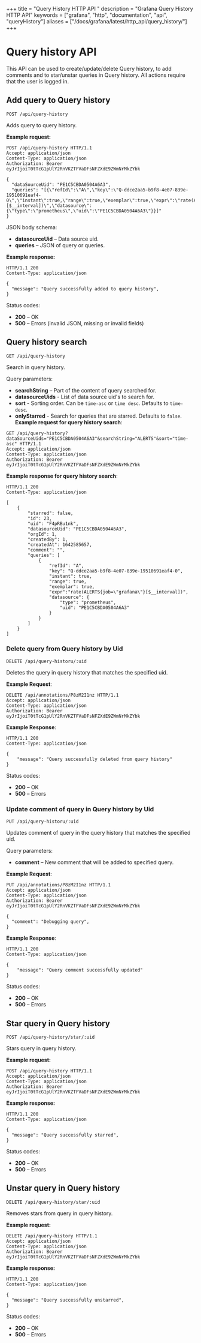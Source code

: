 +++
title = "Query History HTTP API "
description = "Grafana Query History HTTP API"
keywords = ["grafana", "http", "documentation", "api", "queryHistory"]
aliases = ["/docs/grafana/latest/http_api/query_history/"]
+++

# Query history API

This API can be used to create/update/delete Query history, to add comments and to star/unstar queries in Query history. All actions require that the user is logged in.

## Add query to Query history

`POST /api/query-history`

Adds query to query history.

**Example request:**

```http
POST /api/query-history HTTP/1.1
Accept: application/json
Content-Type: application/json
Authorization: Bearer eyJrIjoiT0tTcG1pUlY2RnVKZTFVaDFsNFZXdE9ZWmNrMkZYbk

{
  "dataSourceUid": "PE1C5CBDA0504A6A3",
  "queries": "[{\"refId\":\"A\",\"key\":\"Q-ddce2aa5-b9f8-4e07-839e-19510691eaf4-0\",\"instant\":true,\"range\":true,\"exemplar\":true,\"expr\":\"rate(ALERTS{job=\\\"grafana\\\"}[$__interval])\",\"datasource\":{\"type\":\"prometheus\",\"uid\":\"PE1C5CBDA0504A6A3\"}}]"
}
```

JSON body schema:

- **datasourceUid** – Data source uid.
- **queries** – JSON of query or queries.

**Example response:**

```http
HTTP/1.1 200
Content-Type: application/json

{
  "message": "Query successfully added to query history",
}
```

Status codes:

- **200** – OK
- **500** – Errors (invalid JSON, missing or invalid fields)

## Query history search

`GET /api/query-history`

Search in query history.

Query parameters:

- **searchString** – Part of the content of query searched for.
- **datasourceUids** - List of data source uid's to search for.
- **sort** - Sorting order. Can be `time-asc` or `time desc`. Defaults to `time-desc`.
- **onlyStarred** - Search for queries that are starred. Defaults to `false`.
  **Example request for query history search**:

```http
GET /api/query-history?dataSourceUids="PE1C5CBDA0504A6A3"&searchString="ALERTS"&sort="time-asc" HTTP/1.1
Accept: application/json
Content-Type: application/json
Authorization: Bearer eyJrIjoiT0tTcG1pUlY2RnVKZTFVaDFsNFZXdE9ZWmNrMkZYbk
```

**Example response for query history search**:

```http
HTTP/1.1 200
Content-Type: application/json

[
    {
        "starred": false,
        "id": 23,
        "uid": "F4pRBu1nk",
        "datasourceUid": "PE1C5CBDA0504A6A3",
        "orgId": 1,
        "createdBy": 1,
        "createdAt": 1642585657,
        "comment": "",
        "queries": [
            {
                "refId": "A",
                "key": "Q-ddce2aa5-b9f8-4e07-839e-19510691eaf4-0",
                "instant": true,
                "range": true,
                "exemplar": true,
                "expr":"rate(ALERTS{job=\"grafana\"}[$__interval])",
                "datasource": {
                    "type": "prometheus",
                    "uid": "PE1C5CBDA0504A6A3"
                }
            }
        ]
    }
]
```

### Delete query from Query history by Uid

`DELETE /api/query-historu/:uid`

Deletes the query in query history that matches the specified uid.

**Example Request**:

```http
DELETE /api/annotations/P8zM2I1nz HTTP/1.1
Accept: application/json
Content-Type: application/json
Authorization: Bearer eyJrIjoiT0tTcG1pUlY2RnVKZTFVaDFsNFZXdE9ZWmNrMkZYbk
```

**Example Response**:

```http
HTTP/1.1 200
Content-Type: application/json

{
    "message": "Query successfully deleted from query history"
}
```

Status codes:

- **200** – OK
- **500** – Errors

### Update comment of query in Query history by Uid

`PUT /api/query-historu/:uid`

Updates comment of query in the query history that matches the specified uid.

Query parameters:

- **comment** – New comment that will be added to specified query.

**Example Request**:

```http
PUT /api/annotations/P8zM2I1nz HTTP/1.1
Accept: application/json
Content-Type: application/json
Authorization: Bearer eyJrIjoiT0tTcG1pUlY2RnVKZTFVaDFsNFZXdE9ZWmNrMkZYbk

{
  "comment": "Debugging query",
}
```

**Example Response**:

```http
HTTP/1.1 200
Content-Type: application/json

{
    "message": "Query comment successfully updated"
}
```

Status codes:

- **200** – OK
- **500** – Errors

## Star query in Query history

`POST /api/query-history/star/:uid`

Stars query in query history.

**Example request:**

```http
POST /api/query-history HTTP/1.1
Accept: application/json
Content-Type: application/json
Authorization: Bearer eyJrIjoiT0tTcG1pUlY2RnVKZTFVaDFsNFZXdE9ZWmNrMkZYbk
```

**Example response:**

```http
HTTP/1.1 200
Content-Type: application/json

{
  "message": "Query successfully starred",
}
```

Status codes:

- **200** – OK
- **500** – Errors

## Unstar query in Query history

`DELETE /api/query-history/star/:uid`

Removes stars from query in query history.

**Example request:**

```http
DELETE /api/query-history HTTP/1.1
Accept: application/json
Content-Type: application/json
Authorization: Bearer eyJrIjoiT0tTcG1pUlY2RnVKZTFVaDFsNFZXdE9ZWmNrMkZYbk
```

**Example response:**

```http
HTTP/1.1 200
Content-Type: application/json

{
  "message": "Query successfully unstarred",
}
```

Status codes:

- **200** – OK
- **500** – Errors
